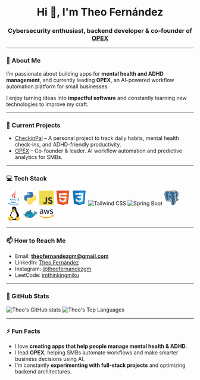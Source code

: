 <h1 align="center">Hi 👋, I'm Theo Fernández</h1>
<h3 align="center">Cybersecurity enthusiast, backend developer & co-founder of <a href="https://opexxai.info">OPEX</a></h3>

---

### 🌱 About Me
I’m passionate about building apps for **mental health and ADHD management**, and currently leading **OPEX**, an AI-powered workflow automation platform for small businesses.  

I enjoy turning ideas into **impactful software** and constantly learning new technologies to improve my craft.

---

### 🔭 Current Projects
- [CheckinPal](https://github.com/theofernandezgm/CheckinPal) – A personal project to track daily habits, mental health check-ins, and ADHD-friendly productivity.
- [OPEX](https://opexxai.info) – Co-founder & leader. AI workflow automation and predictive analytics for SMBs.

---

### 💻 Tech Stack
<p>
  <img src="https://raw.githubusercontent.com/devicons/devicon/master/icons/java/java-original.svg" alt="Java" width="40" height="40"/>
  <img src="https://raw.githubusercontent.com/devicons/devicon/master/icons/python/python-original.svg" alt="Python" width="40" height="40"/>
  <img src="https://raw.githubusercontent.com/devicons/devicon/master/icons/javascript/javascript-original.svg" alt="JavaScript" width="40" height="40"/>
  <img src="https://raw.githubusercontent.com/devicons/devicon/master/icons/html5/html5-original.svg" alt="HTML5" width="40" height="40"/>
  <img src="https://raw.githubusercontent.com/devicons/devicon/master/icons/css3/css3-original.svg" alt="CSS3" width="40" height="40"/>
  <img src="https://www.vectorlogo.zone/logos/tailwindcss/tailwindcss-icon.svg" alt="Tailwind CSS" width="40" height="40"/>
  <img src="https://www.vectorlogo.zone/logos/springio/springio-icon.svg" alt="Spring Boot" width="40" height="40"/>
  <img src="https://raw.githubusercontent.com/devicons/devicon/master/icons/postgresql/postgresql-original.svg" alt="PostgreSQL" width="40" height="40"/>
  <img src="https://raw.githubusercontent.com/devicons/devicon/master/icons/linux/linux-original.svg" alt="Linux" width="40" height="40"/>
  <img src="https://raw.githubusercontent.com/devicons/devicon/master/icons/docker/docker-original.svg" alt="Docker" width="40" height="40"/>
  <img src="https://raw.githubusercontent.com/devicons/devicon/master/icons/amazonwebservices/amazonwebservices-original.svg" alt="AWS" width="40" height="40"/>
</p>

---

### 📫 How to Reach Me
- Email: **theofernandezgm@gmail.com**  
- LinkedIn: [Theo Fernández](https://www.linkedin.com/in/theo-fern%C3%A1ndez/)  
- Instagram: [@theofernandezgm](https://instagram.com/theofernandezgm)  
- LeetCode: [imthinkingmiku](https://www.leetcode.com/imthinkingmiku)

---

### 🌟 GitHub Stats
<p align="left">
  <img align="center" src="https://github-readme-stats.vercel.app/api?username=theofernandezgm&show_icons=true&theme=dracula&line_height=27" alt="Theo's GitHub stats"/>
  <img align="center" src="https://github-readme-stats.vercel.app/api/top-langs/?username=theofernandezgm&theme=dracula" alt="Theo's Top Languages"/>
</p>

---

### ⚡ Fun Facts
- I love **creating apps that help people manage mental health & ADHD**.  
- I lead **OPEX**, helping SMBs automate workflows and make smarter business decisions using AI.  
- I’m constantly **experimenting with full-stack projects** and optimizing backend architectures.

